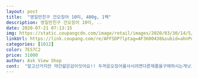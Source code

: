 ```yaml
---
layout: post 
title:  "영일만친구 건오징어 10미, 480g, 1팩" 
description: 영일만친구 건오징어 10미, ..
date: 2020-07-21 07:13:15 
img: https://static.coupangcdn.com/image/retail/images/2020/03/30/14/5/621cd297-d470-4b54-89db-4aac38a41872.jpg 
linkUrl: https://link.coupang.com/re/AFFSDP?lptag=AF3600438&subid=ahnPublicAsk&pageKey=1407051926&itemId=2442771938&vendorItemId=70436515452&traceid=V0-113-515f2d9875ca5bcb 
categories: [1012] 
color: 7E57C2 
price: 31000 
author: Ask View Shop 
cont:  "알고산거지만 약간얇은감이잇어요!! 두꺼운오징어를사시려면다른제품을구매하시는게낫고 얇은오징어를원하시면 이오징어가딱이에요<br/>예약 할인때 사서 28000원 정도에 샀네요.<br/><br/>오징어 귀랑 다리 다 안먹고 몸통만 딱 먹는 저에게 오징어는 너무나 사치였는데 그나마 좀 저렴한 이 제품을 찾아서 바로 샀어요.<br/><br/>오징어 좋아하시는 분들은 알거예요 요즘 오징어가 얼마나 비싼지!<br/>오징어도 껍질이 하얗고 깨끗하게 잘 말랐어요.<br/><br/>이 정도면 정말 잘 산거라고 생각합니다.<br/><br/>조금씩 아껴먹으려 하고 있지만 일주일 정도 사이에 벌써 네마리를 먹었네요ㅜㅜ<br/>크기는 크진않지만  그래도 짜진않아서 좋고 맛있네요<br/>" 
---
```

